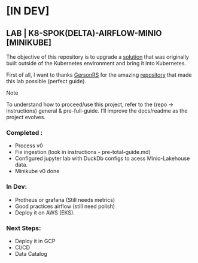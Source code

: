 # [IN DEV]

## LAB | K8-SPOK(DELTA)-AIRFLOW-MINIO [MINIKUBE]

The objective of this repository is to upgrade a [solution](https://github.com/Gabriel-Philot/Case_Breweries_Abinbev) that was originally built outside of the Kubernetes environment and bring it into Kubernetes.

First of all, I want to thanks [GersonRS](https://github.com/GersonRS) for the amazing [repository](https://github.com/GersonRS/hands-on-running-spark-jobs-with-airflow) that made this lab possible (perfect guide).

>[!Note]
> To understand how to proceed/use this project, refer to the (repo -> instructions) general & pre-full-guide. I’ll improve the docs/readme as the project evolves.


### Completed : 

* Process v0
* Fix ingestion (look in instructions - pre-total-guide.md)
* Configured jupyter lab with DuckDb configs to acess Minio-Lakehouse data.
* Minikube v0 done

### In Dev:

* Protheus or grafana (Still needs metrics)
* Good practices airflow (still need polish)
* Deploy it on AWS (EKS).

### Next Steps:

* Deploy it in GCP
* CI/CD
* Data Catalog